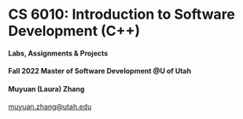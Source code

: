 # CS 6010: Introduction to Software Development (C++)

#### Labs, Assignments & Projects

#### Fall 2022 Master of Software Development @U of Utah

#### Muyuan (Laura) Zhang

muyuan.zhang@utah.edu
